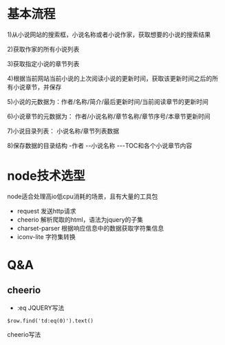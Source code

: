 # 基本流程
1)从小说网站的搜索框，小说名称或者小说作家，获取想要的小说的搜索结果

2)获取作家的所有小说列表

3)获取指定小说的章节列表

4)根据当前网站当前小说的上次阅读小说的更新时间，获取该更新时间之后的所有小说章节，并保存

5)小说的元数据为：作者/名称/简介/最后更新时间/当前阅读章节的更新时间

6)小说章节的元数据为： 作者/小说名称/章节名称/章节序号/本章节更新时间

7)小说目录列表： 小说名称/章节列表数据

8)保存数据的目录结构
-作者
--小说名称
---TOC和各个小说章节内容

# node技术选型
node适合处理高io低cpu消耗的场景，且有大量的工具包

- request 发送http请求
- cheerio 解析爬取的html，语法为jquery的子集
- charset-parser 根据响应信息中的数据获取字符集信息
- iconv-lite 字符集转换

# Q&A
## cheerio
- :eq
JQUERY写法
```
$row.find('td:eq(0)').text()
```
cheerio写法
```

```